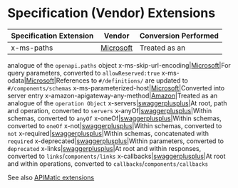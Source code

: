 # Specification (Vendor) Extensions

Specification Extension|Vendor|Conversion Performed
|---|---|---|
x-ms-paths|[Microsoft](https://github.com/Azure/autorest/tree/master/docs/extensions)|Treated as an
analogue of the `openapi.paths` object
x-ms-skip-url-encoding|[Microsoft](https://github.com/Azure/autorest/tree/master/docs/extensions)|For query parameters, converted to `allowReserved:true`
x-ms-odata|[Microsoft](https://github.com/Azure/autorest/tree/master/docs/extensions)|References to
`#/definitions/` are updated to `#/components/schemas`
x-ms-parameterized-host|[Microsoft](https://github.com/Azure/autorest/tree/master/docs/extensions)|Converted into server entry
x-amazon-apigateway-any-method|[Amazon](http://docs.aws.amazon.com/apigateway/latest/developerguide/api-gateway-swagger-extensions.html)|Treated as an analogue of the `operation Object`
x-servers|[swaggerplusplus](https://github.com/mermade/swaggerplusplus)|At root, path and operation, converted to `servers`
x-anyOf|[swaggerplusplus](https://github.com/mermade/swaggerplusplus)|Within schemas, converted to `anyOf`
x-oneOf|[swaggerplusplus](https://github.com/mermade/swaggerplusplus)|Within schemas, converted to `oneOf`
x-not|[swaggerplusplus](https://github.com/mermade/swaggerplusplus)|Within schemas, converted to `not`
x-required|[swaggerplusplus](https://github.com/mermade/swaggerplusplus)|Within schemas, concatenated with `required`
x-deprecated|[swaggerplusplus](https://github.com/mermade/swaggerplusplus)|Within parameters, converted to `deprecated`
x-links|[swaggerplusplus](https://github.com/mermade/swaggerplusplus)|At root and within responses, converted to `links`/`components/links`
x-callbacks|[swaggerplusplus](https://github.com/mermade/swaggerplusplus)|At root and within operations, converted to `callbacks`/`components/callbacks`

See also [APIMatic extensions](https://docs.apimatic.io/advanced/swagger-server-configuration-extensions/)